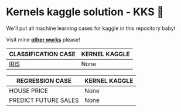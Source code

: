 # Kernels kaggle solution - KKS :duck:

We'll put all machine learning cases for kaggle in this repository baby!

Visit mine [**other works**](https://github.com/Ratarca/ROCKSTAR-RATARCA) please!

CLASSIFICATION CASE | KERNEL KAGGLE
------------ | ------------
[IRIS](https://github.com/Ratarca/IRIS-KKS) | None

REGRESSION CASE | KERNEL KAGGLE
------------ | ------------
HOUSE PRICE | None
PREDICT FUTURE SALES | None
